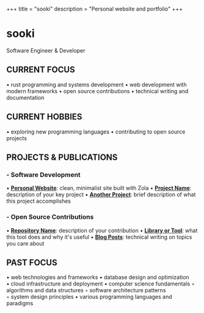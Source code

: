+++
title = "sooki"
description = "Personal website and portfolio"
+++

# sooki

Software Engineer & Developer

## CURRENT FOCUS

• rust programming and systems development
• web development with modern frameworks
• open source contributions
• technical writing and documentation

## CURRENT HOBBIES

• exploring new programming languages
• contributing to open source projects

## PROJECTS & PUBLICATIONS

### - Software Development

• **[Personal Website](https://sooki.dev)**: clean, minimalist site built with Zola
• **[Project Name](https://github.com/yourusername/project)**: description of your key project
• **[Another Project](https://example.com)**: brief description of what this project accomplishes

### - Open Source Contributions

• **[Repository Name](https://github.com/yourusername/repo)**: description of your contribution
• **[Library or Tool](https://github.com/yourusername/tool)**: what this tool does and why it's useful
• **[Blog Posts](https://example.com)**: technical writing on topics you care about

## PAST FOCUS

• web technologies and frameworks
• database design and optimization  
• cloud infrastructure and deployment
• computer science fundamentals
  ◦ algorithms and data structures
  ◦ software architecture patterns  
  ◦ system design principles
• various programming languages and paradigms
